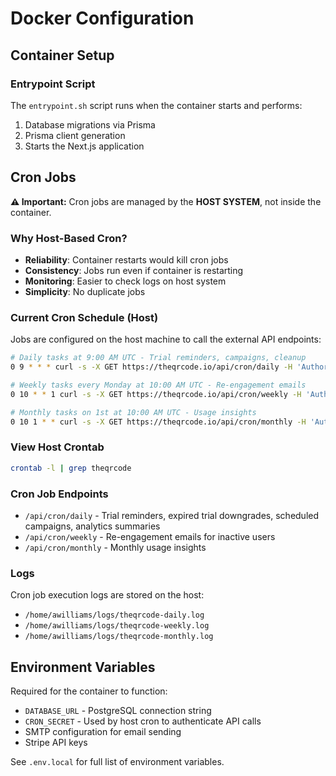 # Docker Configuration

## Container Setup

### Entrypoint Script

The `entrypoint.sh` script runs when the container starts and performs:
1. Database migrations via Prisma
2. Prisma client generation
3. Starts the Next.js application

## Cron Jobs

**⚠️ Important:** Cron jobs are managed by the **HOST SYSTEM**, not inside the container.

### Why Host-Based Cron?

- **Reliability**: Container restarts would kill cron jobs
- **Consistency**: Jobs run even if container is restarting
- **Monitoring**: Easier to check logs on host system
- **Simplicity**: No duplicate jobs

### Current Cron Schedule (Host)

Jobs are configured on the host machine to call the external API endpoints:

```bash
# Daily tasks at 9:00 AM UTC - Trial reminders, campaigns, cleanup
0 9 * * * curl -s -X GET https://theqrcode.io/api/cron/daily -H 'Authorization: Bearer ${CRON_SECRET}' >> /home/awilliams/logs/theqrcode-daily.log 2>&1

# Weekly tasks every Monday at 10:00 AM UTC - Re-engagement emails
0 10 * * 1 curl -s -X GET https://theqrcode.io/api/cron/weekly -H 'Authorization: Bearer ${CRON_SECRET}' >> /home/awilliams/logs/theqrcode-weekly.log 2>&1

# Monthly tasks on 1st at 10:00 AM UTC - Usage insights
0 10 1 * * curl -s -X GET https://theqrcode.io/api/cron/monthly -H 'Authorization: Bearer ${CRON_SECRET}' >> /home/awilliams/logs/theqrcode-monthly.log 2>&1
```

### View Host Crontab

```bash
crontab -l | grep theqrcode
```

### Cron Job Endpoints

- `/api/cron/daily` - Trial reminders, expired trial downgrades, scheduled campaigns, analytics summaries
- `/api/cron/weekly` - Re-engagement emails for inactive users
- `/api/cron/monthly` - Monthly usage insights

### Logs

Cron job execution logs are stored on the host:
- `/home/awilliams/logs/theqrcode-daily.log`
- `/home/awilliams/logs/theqrcode-weekly.log`
- `/home/awilliams/logs/theqrcode-monthly.log`

## Environment Variables

Required for the container to function:
- `DATABASE_URL` - PostgreSQL connection string
- `CRON_SECRET` - Used by host cron to authenticate API calls
- SMTP configuration for email sending
- Stripe API keys

See `.env.local` for full list of environment variables.

